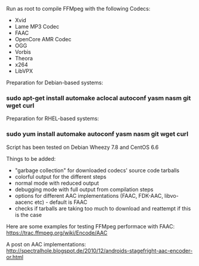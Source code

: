 Run as root to compile FFMpeg with the following Codecs:

- Xvid 
- Lame MP3 Codec  
- FAAC 
- OpenCore AMR Codec 
- OGG 
- Vorbis 
- Theora 
- x264 
- LibVPX 

Preparation for Debian-based systems: 

### sudo apt-get install automake aclocal autoconf yasm nasm git wget curl

Preparation for RHEL-based systems:

### sudo yum install automake autoconf yasm nasm git wget curl 

Script has been tested on Debian Wheezy 7.8 and CentOS 6.6 

Things to be added:

- "garbage collection" for downloaded codecs' source code tarballs 
- colorful output for the different steps 
- normal mode with reduced output 
- debugging mode with full output from compilation steps 
- options for different AAC implementations (FAAC, FDK-AAC, libvo-aacenc etc) - default is FAAC 
- checks if tarballs are taking too much to download and reattempt if this is the case 


Here are some examples for testing FFMpeg performace with FAAC: 
https://trac.ffmpeg.org/wiki/Encode/AAC

A post on AAC implementations: 
http://spectralhole.blogspot.de/2010/12/androids-stagefright-aac-encoder-or.html
